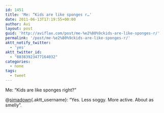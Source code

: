 ```yaml
---
id: 1451
title: 'Me: “Kids are like sponges r…'
date: 2011-06-13T17:19:55+00:00
author: Avi
layout: post
guid: 'http://aviflax.com/post/me-%e2%80%9ckids-are-like-sponges-r/'
permalink: '/post/me-%e2%80%9ckids-are-like-sponges-r/'
aktt_notify_twitter:
  - 'yes'
aktt_twitter_id:
  - "80383923477164032"
categories:
  - none
tags:
  - tweet
---
```

Me: “Kids are like sponges right?”
   
@[simadown](http://twitter.com/simadown){.aktt_username}: “Yes. Less soggy. More active. About as smelly”.